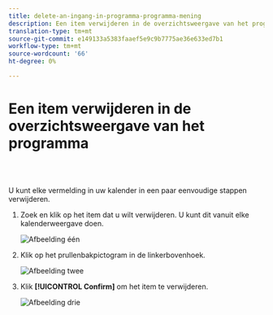 ```yaml
---
title: delete-an-ingang-in-programma-programma-mening
description: Een item verwijderen in de overzichtsweergave van het programma
translation-type: tm+mt
source-git-commit: e149133a5383faaef5e9c9b7775ae36e633ed7b1
workflow-type: tm+mt
source-wordcount: '66'
ht-degree: 0%

---
```



# Een item verwijderen in de overzichtsweergave van het programma

<br> 

U kunt elke vermelding in uw kalender in een paar eenvoudige stappen verwijderen.

1. Zoek en klik op het item dat u wilt verwijderen. U kunt dit vanuit elke kalenderweergave doen.

   ![Afbeelding één](/help/sky/assets/program-schedule-view/delete-an-entry-in-program-schedule-view/delete-an-entry-in-program-schedule-view-1.png)

1. Klik op het prullenbakpictogram in de linkerbovenhoek.

   ![Afbeelding twee](/help/sky/assets/program-schedule-view/delete-an-entry-in-program-schedule-view/delete-an-entry-in-program-schedule-view-2.png)

1. Klik **[!UICONTROL Confirm]** om het item te verwijderen.

   ![Afbeelding drie](/help/sky/assets/program-schedule-view/delete-an-entry-in-program-schedule-view/delete-an-entry-in-program-schedule-view-3.png)
